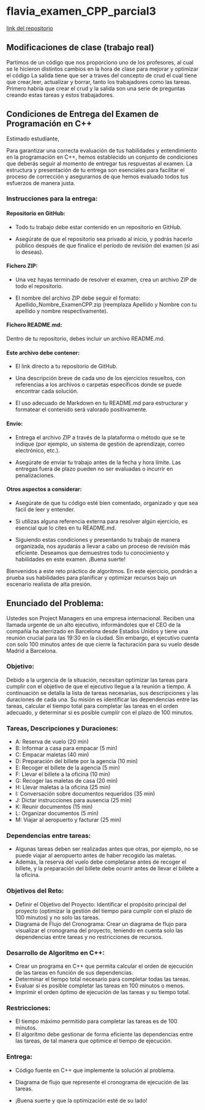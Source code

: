 # flavia_examen_CPP_parcial3

[link del repositorio](https://github.com/flavi13/flavia_examen_CPP_parcial3)


## Modificaciones de clase (trabajo real)

Partimos de un código que nos proporciono uno de los profesores, al cual se le hicieron distintos cambios en la hora de clase para mejorar y optimizar el código
La salida tiene que ser a traves del concepto de crud el cual tiene que crear,leer, actualizar y borrar, tanto los trabajadores como las tareas. Primero habría que crear el crud y la salida son una serie de preguntas creando estas tareas y estos trabajadores.

## Condiciones de Entrega del Examen de Programación en C++

Estimado estudiante,

Para garantizar una correcta evaluación de tus habilidades y entendimiento en la programación en C++, hemos establecido un conjunto de condiciones que deberás seguir al momento de entregar tus respuestas al examen. La estructura y presentación de tu entrega son esenciales para facilitar el proceso de corrección y asegurarnos de que hemos evaluado todos tus esfuerzos de manera justa.

### Instrucciones para la entrega:

#### Repositorio en GitHub:

- Todo tu trabajo debe estar contenido en un repositorio en GitHub.

- Asegúrate de que el repositorio sea privado al inicio, y podrás hacerlo público después de que finalice el período de revisión del examen (si así lo deseas).

#### Fichero ZIP:

- Una vez hayas terminado de resolver el examen, crea un archivo ZIP de todo el repositorio.

- El nombre del archivo ZIP debe seguir el formato: Apellido_Nombre_ExamenCPP.zip (reemplaza Apellido y Nombre con tu apellido y nombre respectivamente).

#### Fichero README.md:

Dentro de tu repositorio, debes incluir un archivo README.md.

#### Este archivo debe contener:
- El link directo a tu repositorio de GitHub.

- Una descripción breve de cada uno de los ejercicios resueltos, con referencias a los archivos o carpetas específicos donde se puede encontrar cada solución.

- El uso adecuado de Markdown en tu README.md para estructurar y formatear el contenido será valorado positivamente.

#### Envío:

- Entrega el archivo ZIP a través de la plataforma o método que se te indique (por ejemplo, un sistema de gestión de aprendizaje, correo electrónico, etc.).

- Asegúrate de enviar tu trabajo antes de la fecha y hora límite. Las entregas fuera de plazo pueden no ser evaluadas o incurrir en penalizaciones.

#### Otros aspectos a considerar:

- Asegúrate de que tu código esté bien comentado, organizado y que sea fácil de leer y entender.

- Si utilizas alguna referencia externa para resolver algún ejercicio, es esencial que lo cites en tu README.md.

- Siguiendo estas condiciones y presentando tu trabajo de manera organizada, nos ayudarás a llevar a cabo un proceso de revisión más eficiente. Deseamos que demuestres todo tu conocimiento y habilidades en este examen. ¡Buena suerte!


Bienvenidos a este reto práctico de algoritmos. En este ejercicio, pondrán a prueba sus habilidades para planificar y optimizar recursos bajo un escenario realista de alta presión.

## Enunciado del Problema:

Ustedes son Project Managers en una empresa internacional. Reciben una llamada urgente de un alto ejecutivo, informándoles que el CEO de la compañía ha aterrizado en Barcelona desde Estados Unidos y tiene una reunión crucial para las 19:30 en la ciudad. Sin embargo, el ejecutivo cuenta con solo 100 minutos antes de que cierre la facturación para su vuelo desde Madrid a Barcelona.

### Objetivo: 
Debido a la urgencia de la situación, necesitan optimizar las tareas para cumplir con el objetivo de que el ejecutivo llegue a la reunión a tiempo. A continuación se detalla la lista de tareas necesarias, sus descripciones y las duraciones de cada una. Su misión es identificar las dependencias entre las tareas, calcular el tiempo total para completar las tareas en el orden adecuado, y determinar si es posible cumplir con el plazo de 100 minutos.

### Tareas, Descripciones y Duraciones:

- A: Reserva de vuelo (20 min)
- B: Informar a casa para empacar (5 min)
- C: Empacar maletas (40 min)
- D: Preparación del billete por la agencia (10 min)
- E: Recoger el billete de la agencia (5 min)
- F: Llevar el billete a la oficina (10 min)
- G: Recoger las maletas de casa (20 min)
- H: Llevar maletas a la oficina (25 min)
- I: Conversación sobre documentos requeridos (35 min)
- J: Dictar instrucciones para ausencia (25 min)
- K: Reunir documentos (15 min)
- L: Organizar documentos (5 min)
- M: Viajar al aeropuerto y facturar (25 min)

### Dependencias entre tareas:

- Algunas tareas deben ser realizadas antes que otras, por ejemplo, no se puede viajar al aeropuerto antes de haber recogido las maletas.
- Además, la reserva del vuelo debe completarse antes de recoger el billete, y la preparación del billete debe ocurrir antes de llevar el billete a la oficina.

### Objetivos del Reto:

- Definir el Objetivo del Proyecto: Identificar el propósito principal del proyecto (optimizar la gestión del tiempo para cumplir con el plazo de 100 minutos) y no solo las tareas.
- Diagrama de Flujo del Cronograma: Crear un diagrama de flujo para visualizar el cronograma del proyecto, teniendo en cuenta solo las dependencias entre tareas y no restricciones de recursos.

### Desarrollo de Algoritmo en C++:

- Crear un programa en C++ que permita calcular el orden de ejecución de las tareas en función de sus dependencias.
- Determinar el tiempo total necesario para completar todas las tareas.
- Evaluar si es posible completar las tareas en 100 minutos o menos.
- Imprimir el orden óptimo de ejecución de las tareas y su tiempo total.

### Restricciones:

- El tiempo máximo permitido para completar las tareas es de 100 minutos.
- El algoritmo debe gestionar de forma eficiente las dependencias entre las tareas, de tal manera que optimice el tiempo de ejecución.

### Entrega:

- Código fuente en C++ que implemente la solución al problema.
- Diagrama de flujo que represente el cronograma de ejecución de las tareas.

- ¡Buena suerte y que la optimización esté de su lado!

